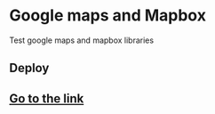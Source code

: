 # Google maps and Mapbox
Test google maps and mapbox libraries

## Deploy
## [Go to the link](https://googlemaps-ashen.vercel.app/)
